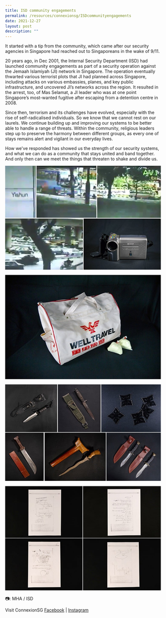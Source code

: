 ```yaml
---
title: ISD community engagements
permalink: /resources/connexionsg/ISDcommunityengagements
date: 2021-12-27
layout: post
description: ""
---
```

It started with a tip from the community, which came after our security agencies in Singapore had reached out to Singaporeans in the wake of 9/11.

20 years ago, in Dec 2001, the Internal Security Department (ISD) had launched community engagements as part of a security operation against the Jemaah Islamiyah (JI) network in Singapore. The operation eventually thwarted various terrorist plots that JI had planned across Singapore, including attacks on various embassies, planes, and key public infrastructure, and uncovered JI’s networks across the region. It resulted in the arrest, too, of Mas Selamat, a JI leader who was at one point Singapore’s most-wanted fugitive after escaping from a detention centre in 2008.

Since then, terrorism and its challenges have evolved, especially with the rise of self-radicalised individuals. So we know that we cannot rest on our laurels. We continue building up and improving our systems to be better able to handle a range of threats. Within the community, religious leaders step up to preserve the harmony between different groups, as every one of stays remains alert and vigilant in our everyday lives.

How we've responded has showed us the strength of our security systems, and what we can do as a community that stays united and band together. And only then can we meet the things that threaten to shake and divide us.

![Alt text for image on Isomer site](/images/connexionsg/2021/269741961_6681676661874242_4520875575890016443_n.jpg)

![Alt text for image on Isomer site](/images/connexionsg/2021/268827215_6681676658540909_2602942174651192413_n.jpg)

![Alt text for image on Isomer site](/images/connexionsg/2021/269742636_6681676878540887_4564756279070796957_n.jpg)

![Alt text for image on Isomer site](/images/connexionsg/2021/269711006_6681676681874240_8781824836365410219_n.jpg)


📷: MHA / ISD

Visit ConnexionSG [Facebook](https://www.facebook.com/ConnexionSG) | [Instagram](https://www.instagram.com/connexionsg/)